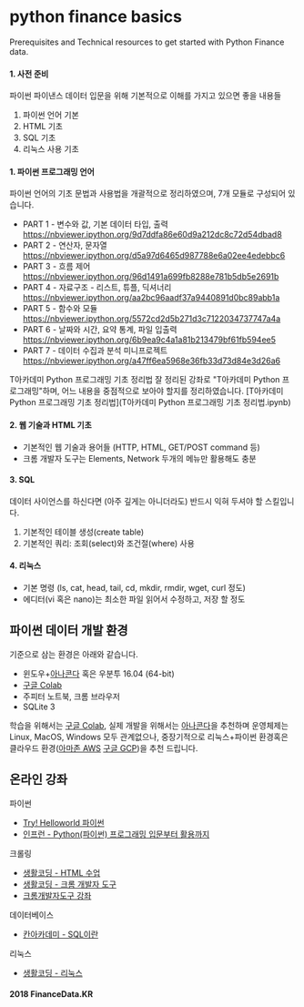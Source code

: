 # python finance basics
Prerequisites and Technical resources to get started with Python Finance data.

#### 1. 사전 준비
파이썬 파이낸스 데이터 입문을 위해 기본적으로 이해를 가지고 있으면 좋을 내용들

1. 파이썬 언어 기본
2. HTML 기초
3. SQL 기초
4. 리눅스 사용 기초

#### 1. 파이썬 프로그래밍 언어
파이썬 언어의 기초 문법과 사용법을 개괄적으로 정리하였으며, 7개 모듈로 구성되어 있습니다.

* PART 1 - 변수와 값, 기본 데이터 타입, 출력 <br>https://nbviewer.ipython.org/9d7ddfa86e60d9a212dc8c72d54dbad8
* PART 2 - 연산자, 문자열 <br>https://nbviewer.ipython.org/d5a97d6465d987788e6a02ee4edebbc6
* PART 3 - 흐름 제어 <br>https://nbviewer.ipython.org/96d1491a699fb8288e781b5db5e2691b
* PART 4 - 자료구조 - 리스트, 튜플, 딕셔너리 <br>https://nbviewer.ipython.org/aa2bc96aadf37a9440891d0bc89abb1a
* PART 5 - 함수와 모듈 <br>https://nbviewer.ipython.org/5572cd2d5b271d3c7122034737747a4a
* PART 6 - 날짜와 시간, 요약 통계, 파일 입출력 <br>https://nbviewer.ipython.org/6b9ea9c4a1a81b213479bf61fb594ee5
* PART 7 - 데이터 수집과 분석 미니프로젝트 <br>  https://nbviewer.ipython.org/a47ff6ea5968e36fb33d73d84e3d26a6

T아카데미 Python 프로그래밍 기초 정리법
잘 정리된 강좌로 "T아카데미 Python 프로그래밍"하며, 어느 내용을 중점적으로 보아야 할지를 정리하였습니다.
[T아카데미 Python 프로그래밍 기초 정리법](T아카데미 Python 프로그래밍 기초 정리법.ipynb)

#### 2. 웹 기술과 HTML 기초
* 기본적인 웹 기술과 용어들 (HTTP, HTML, GET/POST command 등)
* 크롬 개발자 도구는 Elements, Network 두개의 메뉴만 활용해도 충분

#### 3. SQL
데이터 사이언스를 하신다면 (아주 깊게는 아니더라도) 반드시 익혀 두셔야 할 스킬입니다. 

1. 기본적인 테이블 생성(create table)
1. 기본적인 쿼리: 조회(select)와 조건절(where) 사용

#### 4. 리눅스
* 기본 명령 (ls, cat, head, tail, cd, mkdir, rmdir, wget, curl 정도)
* 에디터(vi 혹은 nano)는 최소한 파일 읽어서 수정하고, 저장 할 정도


## 파이썬 데이터 개발 환경
기준으로 삼는 환경은 아래와 같습니다.

* 윈도우+[아나콘다](https://www.anaconda.com/download) 혹은 우분투 16.04 (64-bit)
* [구글 Colab](https://colab.research.google.com)
* 주피터 노트북, 크롬 브라우저
* SQLite 3

학습을 위해서는 [구글 Colab](https://colab.research.google.com), 
실제 개발을 위해서는 [아나콘다](https://www.anaconda.com/download)을 추천하며 
운영체제는 Linux, MacOS, Windows 모두 관계없으나, 중장기적으로 리눅스+파이썬 환경혹은 클라우드 환경([아마존 AWS](https://aws.amazon.com) [구글 GCP](https://cloud.google.com))을 추천 드립니다.


## 온라인 강좌
파이썬
* [Try! Helloworld 파이썬](https://programmers.co.kr/learn/courses/2)
* [인프런 - Python(파이썬) 프로그래밍 입문부터 활용까지](https://goo.gl/wnMDvJ)

크롤링
* [생활코딩 - HTML 수업](https://opentutorials.org/course/2039)
* [생활코딩 - 크롬 개발자 도구](https://opentutorials.org/course/580)
* [크롬개발자도구 강좌](https://www.youtube.com/playlist?list=PLdajQmV2DgoSsqUu5EZFHSeXTi6_DEr88)

데이터베이스
*  [칸아카데미 - SQL이란](https://ko.khanacademy.org/computing/computer-programming/sql)

리눅스
* [생활코딩  - 리눅스](https://opentutorials.org/course/2598)


#### 2018 FinanceData.KR